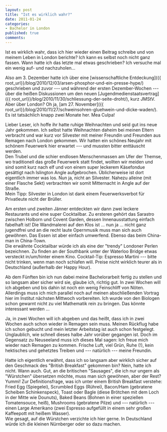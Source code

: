 ```yaml
--- 
layout: post
title: "Ist es wirklich wahr?"
date: 2011-01-24
categories: 
- Bachelor in London
published: true
comments: 
---
```

Ist es wirklich wahr, dass ich hier wieder einen Beitrag schreibe und von meinem Leben in London berichte? Ich kann es selbst noch nicht ganz  fassen.
Wann hatte ich das letzte mal etwas geschrieben? Ich versuche  mal ein wenig auf- und nachzuholen...

<!-- more -->

Also am 3.
Dezember hatte ich über eine [wissenschaftliche Entdeckung]({{ root_url}}/blog/2010/12/03/arsen-phosphor-und-ein-presse-hype/)</a> geschrieben und zuvor --- und während der ersten Dezember-Wochen --- über die heißen Diskussionen um den neuen [Jugendmedienstaatsvertrag]({{ root_url}}/blog/2010/11/30/schliessung-der-seite-droht/), kurz JMStV.
Aber über London? Oh ja, [am 27.
November]({{ root_url}}/blog/2010/11/27/schweinsohren-gluehwein-und-dicke-waden/).
Es ist tatsächlich knapp zwei Monate her.
Mea Culpa!

Lieber Leser, ich hoffe ihr hatte ruhige Weihnachten und seid gut ins neue Jahr gekommen.
Ich selbst hatte Weihnachten daheim bei meinen Eltern verbracht und war kurz vor Silvester mit meiner Freundin und Freunden aus Remagen nach London gekommen.
Wir hatten ein schönes Neujahr mit schönem Feuerwerk hier erwartet --- und mussten bitter enttäuscht werden.  
Den Trubel und die schier endlosen Menschenmassen am Ufer der Themse, wo traditionell das große Feuerwerk statt findet, wollten wir meiden und  sind somit kurz nach elf und von einem super leckerem Käsefondue gesättigt nach Islington Angle aufgebrochen. Üblicherweise ist dort eigentlich immer was los.
Nun ja, nicht an Silvester.
Nahezu alleine (mit einer Flasche Sekt) verbrachten wir somit Mitternacht in Angle auf der Straße.  
Mein Tipp: Silvester in London ist dank einem Feuerwerksverbot für Privatleute nicht der Brüller.

Am ersten und zweiten Jänner entdeckten wir dann zwei leckere  Restaurants und eine super Cocktailbar.
Zu ersteren gehört das Sarastro  zwischen Holborn und Covent Garden, dessen Innenausstattung einfach fabelhaft ist! Die Wandmalerei auf den Klos ist ... nun ja ... nicht ganz jugendfrei und an die recht laute Opernmusik muss man sich auch gewöhnen.
Das Essen ist aber einfach umwerfend.
Ebenso das beim China-man in China-Town.  
Die erwähnte Cocktailbar würde ich als eine der "trendy" Londoner Perlen bezeichnen.
Zu finden an der Southbank unter der Waterloo Bridge etwas versteckt in/um/hinter einem Kino.
Cocktail-Tip: Espresso Martini --- bitte nicht trinken, wenn man noch schlafen will.
Preise nicht wirklich  teurer als in Deutschland (außerhalb der Happy Hour).

Ab dem Fünften bin ich nun dabei meine Bachelorarbeit fertig zu stellen und so langsam aber sicher wird sie, glaube ich, richtig gut.
In zwei Wochen will ich abgeben und bis dahin ist noch ein wenig Feinschliff von Nöten.
Allerdings muss ich mich parallel noch auf meinen abschließenden Vortrag hier im Institut nächsten Mittwoch vorbereiten.
Ich wurde von den Biologen schon gewarnt nicht zu viel Mathematik rein zu bringen.
Das könnte interessant werden ...

Ja, in zwei Wochen will ich abgeben und das heißt, dass ich in zwei Wochen auch schon wieder in Remagen sein muss.
Meinen Rückflug habe ich schon gebucht und mein letzter Arbeitstag ist auch schon festgelegt.  
Unglaublich, wie schnell dieses halbe Jahr vorüber gegangen ist.
Doch im Gegensatz zu Neuseeland muss ich dieses Mal sagen: Ich freue mich wieder nach Remagen zu kommen.
Frische Luft, viel Grün, Ruhe (!), kein hektisches und gehetztes Treiben und --- natürlich --- meine Freundin.

Hatte ich eigentlich erwähnt, dass ich so langsam aber wirklich sicher auf den Geschmack des "British Breakfast" gekommen bin? Nein, hatte ich nicht.
Wann auch.
Gut, an die britischen "Sausages", die ich nur ungern als "Würstchen" übersetzen möchte, muss man sich gewöhnen, aber der Rest? Yummi! Zur Definitionsfrage, was ich unter einem British Breakfast verstehe: Fried Egg (Spiegelei), Scrumbled Eggs (Rührei), Bacon/Ham (gebratene Scheiben Schinkenspeck), Toast oder Bagle (diese Brötchen mit dem Loch in der Mitte wie Dounuts), Baked Beans (Bohnen in  einer speziellen Tomatensouce, heiß), Mushrooms (gebratene Pilze) und  --- natürlich --- einen Large Amerikano (zwei Espresso aufgefüllt in einem sehr großen Kaffeepott mit heißem Wasser).  
Wie gesagt, auf die Würstchen verzichte ich hier gerne.
In Deutschland würde ich die kleinen Nürnberger oder so dazu machen.
